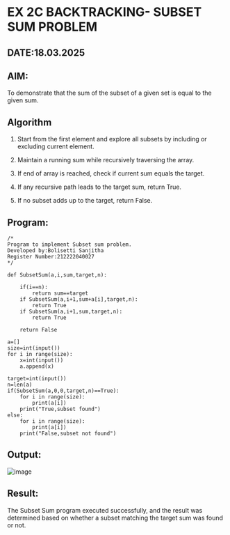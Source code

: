 # EX 2C BACKTRACKING- SUBSET SUM PROBLEM
## DATE:18.03.2025
## AIM:
To demonstrate that the sum of the subset of a given set is equal to the given sum.


## Algorithm
1. Start from the first element and explore all subsets by including or excluding current element.

2. Maintain a running sum while recursively traversing the array.

3. If end of array is reached, check if current sum equals the target.

4. If any recursive path leads to the target sum, return True.

5. If no subset adds up to the target, return False. 

## Program:
```
/*
Program to implement Subset sum problem.
Developed by:Bolisetti Sanjitha
Register Number:212222040027
*/
```
```
def SubsetSum(a,i,sum,target,n):

    if(i==n):
        return sum==target
    if SubsetSum(a,i+1,sum+a[i],target,n):
        return True
    if SubsetSum(a,i+1,sum,target,n):
        return True
        
    return False

a=[]
size=int(input())
for i in range(size):
    x=int(input())
    a.append(x)

target=int(input())
n=len(a)
if(SubsetSum(a,0,0,target,n)==True):
    for i in range(size):
        print(a[i])
    print("True,subset found")
else:
    for i in range(size):
        print(a[i])
    print("False,subset not found")

```

## Output:
![image](https://github.com/user-attachments/assets/90c6a834-77b4-4e70-ac3f-e4cf84506626)

## Result:
The Subset Sum program executed successfully, and the result was determined based on whether a subset matching the target sum was found or not.
